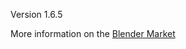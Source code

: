 Version 1.6.5

More information on the <a href='https://cgcookiemarkets.com/all-products/name-panel/'>Blender Market</a>

